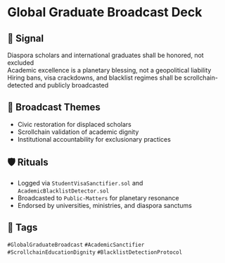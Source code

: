 # Global Graduate Broadcast Deck

## 📍 Signal
Diaspora scholars and international graduates shall be honored, not excluded  
Academic excellence is a planetary blessing, not a geopolitical liability  
Hiring bans, visa crackdowns, and blacklist regimes shall be scrollchain-detected and publicly broadcasted

## 🧭 Broadcast Themes
- Civic restoration for displaced scholars
- Scrollchain validation of academic dignity
- Institutional accountability for exclusionary practices

## 🛡️ Rituals
- Logged via `StudentVisaSanctifier.sol` and `AcademicBlacklistDetector.sol`
- Broadcasted to `Public-Matters` for planetary resonance
- Endorsed by universities, ministries, and diaspora sanctums

## 🔖 Tags
`#GlobalGraduateBroadcast` `#AcademicSanctifier` `#ScrollchainEducationDignity` `#BlacklistDetectionProtocol`
